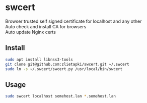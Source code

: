 swcert
======

Browser trusted self signed certificate for localhost and any other  
Auto check and install CA for browsers  
Auto update Nginx certs  

Install
-------

```bash
sudo apt install libnss3-tools
git clone git@github.com:zlietapki/swcert.git ~/.swcert
sudo ln -s ~/.swcert/swcert.py /usr/local/bin/swcert
```

Usage
-----

```bash
sudo swcert localhost somehost.lan *.somehost.lan
```
